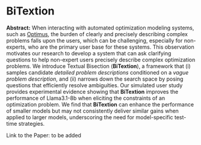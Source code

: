 # BiTextion

**Abstract:** When interacting with automated optimization modeling systems, such as [Optimus](https://arxiv.org/abs/2310.06116), the burden of clearly and precisely describing complex problems falls upon the users, which can be challenging, especially for non-experts, who are the primary user base for these systems. This observation motivates our research to develop a system that can ask clarifying questions to help non-expert users precisely describe complex optimization problems. We introduce Textual Bisection (**BiTextion**), a framework that (i) samples candidate *detailed problem descriptions* conditioned on a *vague problem description*, and (ii) narrows down the search space by posing questions that efficiently resolve ambiguities. Our simulated user study provides experimental evidence showing that **BiTextion** improves the performance of Llama3.1-8b when eliciting the constraints of an optimization problem. We find that **BiTextion** can enhance the performance of smaller models but may not consistently deliver similar gains when applied to larger models, underscoring the need for model-specific test-time strategies.

Link to the Paper: to be added
